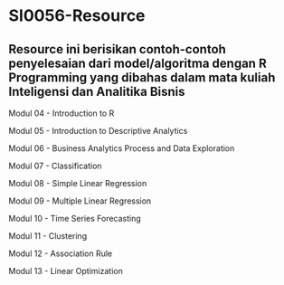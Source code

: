 # SI0056-Resource
## Resource ini berisikan contoh-contoh penyelesaian dari model/algoritma dengan R Programming yang dibahas dalam mata kuliah Inteligensi dan Analitika Bisnis
Modul 04 - Introduction to R

Modul 05 - Introduction to Descriptive Analytics

Modul 06 - Business Analytics Process and Data Exploration

Modul 07 - Classification

Modul 08 - Simple Linear Regression

Modul 09 - Multiple Linear Regression

Modul 10 - Time Series Forecasting

Modul 11 - Clustering

Modul 12 - Association Rule

Modul 13 - Linear Optimization
